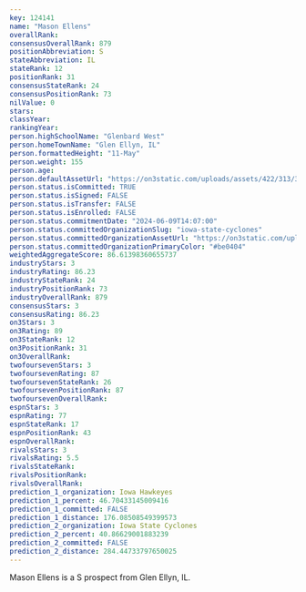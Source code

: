 ```yaml
---
key: 124141
name: "Mason Ellens"
overallRank: 
consensusOverallRank: 879
positionAbbreviation: S
stateAbbreviation: IL
stateRank: 12
positionRank: 31
consensusStateRank: 24
consensusPositionRank: 73
nilValue: 0
stars: 
classYear: 
rankingYear: 
person.highSchoolName: "Glenbard West"
person.homeTownName: "Glen Ellyn, IL"
person.formattedHeight: "11-May"
person.weight: 155
person.age: 
person.defaultAssetUrl: "https://on3static.com/uploads/assets/422/313/313422.jpg"
person.status.isCommitted: TRUE
person.status.isSigned: FALSE
person.status.isTransfer: FALSE
person.status.isEnrolled: FALSE
person.status.commitmentDate: "2024-06-09T14:07:00"
person.status.committedOrganizationSlug: "iowa-state-cyclones"
person.status.committedOrganizationAssetUrl: "https://on3static.com/uploads/assets/977/149/149977.svg"
person.status.committedOrganizationPrimaryColor: "#be0404"
weightedAggregateScore: 86.61398360655737
industryStars: 3
industryRating: 86.23
industryStateRank: 24
industryPositionRank: 73
industryOverallRank: 879
consensusStars: 3
consensusRating: 86.23
on3Stars: 3
on3Rating: 89
on3StateRank: 12
on3PositionRank: 31
on3OverallRank: 
twofoursevenStars: 3
twofoursevenRating: 87
twofoursevenStateRank: 26
twofoursevenPositionRank: 87
twofoursevenOverallRank: 
espnStars: 3
espnRating: 77
espnStateRank: 17
espnPositionRank: 43
espnOverallRank: 
rivalsStars: 3
rivalsRating: 5.5
rivalsStateRank: 
rivalsPositionRank: 
rivalsOverallRank: 
prediction_1_organization: Iowa Hawkeyes
prediction_1_percent: 46.70433145009416
prediction_1_committed: FALSE
prediction_1_distance: 176.08508549399573
prediction_2_organization: Iowa State Cyclones
prediction_2_percent: 40.86629001883239
prediction_2_committed: FALSE
prediction_2_distance: 284.44733797650025
---
```

Mason Ellens is a S prospect from Glen Ellyn, IL.
